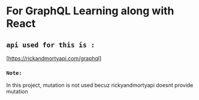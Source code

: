 # For GraphQL Learning along with React

## `api used for this is :`

[https://rickandmortyapi.com/graphql]

### `Note:`
In this project, mutation is not used becuz rickyandmortyapi doesnt provide mutation
